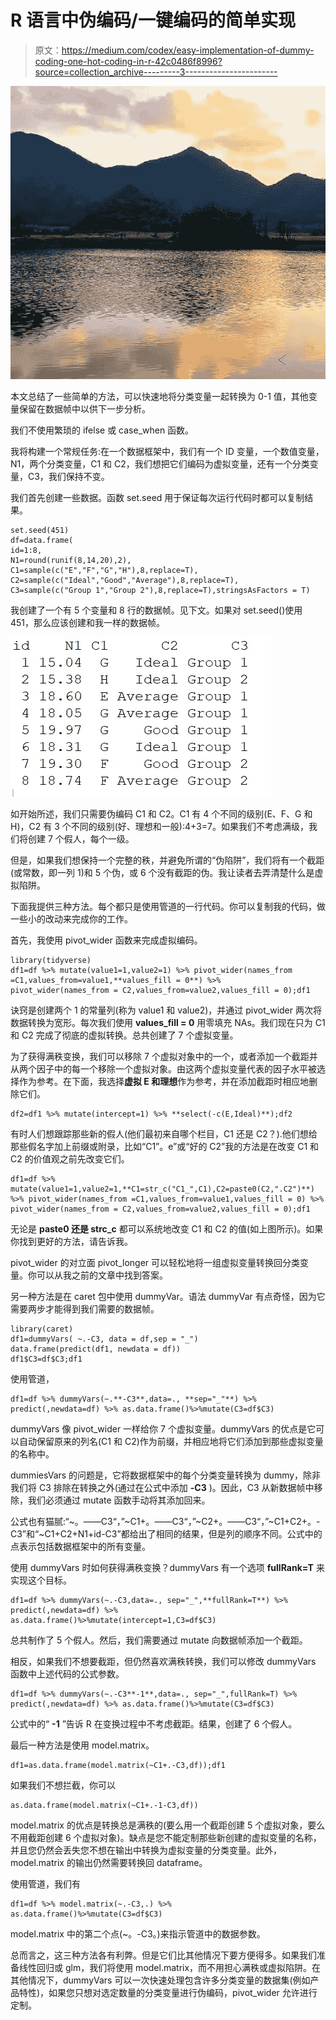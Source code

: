# R 语言中伪编码/一键编码的简单实现

> 原文：<https://medium.com/codex/easy-implementation-of-dummy-coding-one-hot-coding-in-r-42c0486f8996?source=collection_archive---------3----------------------->

![](img/667c76287ec96d85b52f34966d03b1b5.png)

本文总结了一些简单的方法，可以快速地将分类变量一起转换为 0-1 值，其他变量保留在数据帧中以供下一步分析。

我们不使用繁琐的 ifelse 或 case_when 函数。

我将构建一个常规任务:在一个数据框架中，我们有一个 ID 变量，一个数值变量，N1，两个分类变量，C1 和 C2，我们想把它们编码为虚拟变量，还有一个分类变量，C3，我们保持不变。

我们首先创建一些数据。函数 set.seed 用于保证每次运行代码时都可以复制结果。

```
set.seed(451)
df=data.frame(
id=1:8,
N1=round(runif(8,14,20),2),
C1=sample(c("E","F","G","H"),8,replace=T),
C2=sample(c("Ideal","Good","Average"),8,replace=T),
C3=sample(c("Group 1","Group 2"),8,replace=T),stringsAsFactors = T) 
```

我创建了一个有 5 个变量和 8 行的数据帧。见下文。如果对 set.seed()使用 451，那么应该创建和我一样的数据帧。

![](img/f9b2886715e07c0d049d873d1a59dc82.png)

如开始所述，我们只需要伪编码 C1 和 C2。C1 有 4 个不同的级别(E、F、G 和 H)，C2 有 3 个不同的级别(好、理想和一般):4+3=7。如果我们不考虑满级，我们将创建 7 个假人，每个一级。

但是，如果我们想保持一个完整的秩，并避免所谓的“伪陷阱”，我们将有一个截距(或常数，即一列 1)和 5 个伪，或 6 个没有截距的伪。我让读者去弄清楚什么是虚拟陷阱。

下面我提供三种方法。每个都只是使用管道的一行代码。你可以复制我的代码，做一些小的改动来完成你的工作。

首先，我使用 pivot_wider 函数来完成虚拟编码。

```
library(tidyverse)
df1=df %>% mutate(value1=1,value2=1) %>% pivot_wider(names_from =C1,values_from=value1,**values_fill = 0**) %>%  pivot_wider(names_from = C2,values_from=value2,values_fill = 0);df1
```

诀窍是创建两个 1 的常量列(称为 value1 和 value2)，并通过 pivot_wider 两次将数据转换为宽形。每次我们使用 **values_fill = 0** 用零填充 NAs。我们现在只为 C1 和 C2 完成了彻底的虚拟转换。总共创建了 7 个虚拟变量。

为了获得满秩变换，我们可以移除 7 个虚拟对象中的一个，或者添加一个截距并从两个因子中的每一个移除一个虚拟对象。由这两个虚拟变量代表的因子水平被选择作为参考。在下面，我选择**虚拟 E 和理想**作为参考，并在添加截距时相应地删除它们。

```
df2=df1 %>% mutate(intercept=1) %>% **select(-c(E,Ideal)**);df2
```

有时人们想跟踪那些新的假人(他们最初来自哪个栏目，C1 还是 C2？).他们想给那些假名字加上前缀或附录，比如“C1”。e”或“好的 C2”我的方法是在改变 C1 和 C2 的价值观之前先改变它们。

```
df1=df %>% mutate(value1=1,value2=1,**C1=str_c("C1_",C1),C2=paste0(C2,".C2")**) %>% pivot_wider(names_from =C1,values_from=value1,values_fill = 0) %>%  pivot_wider(names_from = C2,values_from=value2,values_fill = 0);df1
```

无论是 **paste0 还是 strc_c** 都可以系统地改变 C1 和 C2 的值(如上图所示)。如果你找到更好的方法，请告诉我。

pivot_wider 的对立面 pivot_longer 可以轻松地将一组虚拟变量转换回分类变量。你可以从我之前的文章中找到答案。

另一种方法是在 caret 包中使用 dummyVar。语法 dummyVar 有点奇怪，因为它需要两步才能得到我们需要的数据帧。

```
library(caret)
df1=dummyVars( ~.-C3, data = df,sep = "_")
data.frame(predict(df1, newdata = df))
df1$C3=df$C3;df1
```

使用管道，

```
df1=df %>% dummyVars(~.**-C3**,data=., **sep="_"**) %>% predict(,newdata=df) %>% as.data.frame()%>%mutate(C3=df$C3)
```

dummyVars 像 pivot_wider 一样给你 7 个虚拟变量。dummyVars 的优点是它可以自动保留原来的列名(C1 和 C2)作为前缀，并相应地将它们添加到那些虚拟变量的名称中。

dummiesVars 的问题是，它将数据框架中的每个分类变量转换为 dummy，除非我们将 C3 排除在转换之外(通过在公式中添加 **-C3** )。因此，C3 从新数据帧中移除，我们必须通过 mutate 函数手动将其添加回来。

公式也有猫腻:“~。——C3“，”~C1+。——C3“，”~C2+。——C3“，”~C1+C2+。-C3”和“~C1+C2+N1+id-C3”都给出了相同的结果，但是列的顺序不同。公式中的点表示包括数据框架中的所有变量。

使用 dummyVars 时如何获得满秩变换？dummyVars 有一个选项 **fullRank=T** 来实现这个目标。

```
df1=df %>% dummyVars(~.-C3,data=., sep="_",**fullRank=T**) %>% predict(,newdata=df) %>% as.data.frame()%>%mutate(intercept=1,C3=df$C3)
```

总共制作了 5 个假人。然后，我们需要通过 mutate 向数据帧添加一个截距。

相反，如果我们不想要截距，但仍然喜欢满秩转换，我们可以修改 dummyVars 函数中上述代码的公式参数。

```
df1=df %>% dummyVars(~.-C3**-1**,data=., sep="_",fullRank=T) %>% predict(,newdata=df) %>% as.data.frame()%>%mutate(C3=df$C3)
```

公式中的“ **-1** ”告诉 R 在变换过程中不考虑截距。结果，创建了 6 个假人。

最后一种方法是使用 model.matrix。

```
df1=as.data.frame(model.matrix(~C1+.-C3,df));df1 
```

如果我们不想拦截，你可以

```
as.data.frame(model.matrix(~C1+.-1-C3,df))
```

model.matrix 的优点是转换总是满秩的(要么用一个截距创建 5 个虚拟对象，要么不用截距创建 6 个虚拟对象)。缺点是您不能定制那些新创建的虚拟变量的名称，并且您仍然会丢失您不想在输出中转换为虚拟变量的分类变量。此外，model.matrix 的输出仍然需要转换回 dataframe。

使用管道，我们有

```
df1=df %>% model.matrix(~.-C3,.) %>% as.data.frame()%>%mutate(C3=df$C3)
```

model.matrix 中的第二个点(~。-C3。)来指示管道中的数据参数。

总而言之，这三种方法各有利弊。但是它们比其他情况下要方便得多。如果我们准备线性回归或 glm，我们将使用 model.matrix，而不用担心满秩或虚拟陷阱。在其他情况下，dummyVars 可以一次快速处理包含许多分类变量的数据集(例如产品特性)，如果您只想对选定数量的分类变量进行伪编码，pivot_wider 允许进行定制。